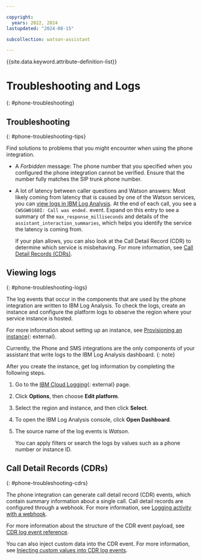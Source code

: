 ```yaml
---

copyright:
  years: 2022, 2024
lastupdated: "2024-08-15"

subcollection: watson-assistant

---
```


{{site.data.keyword.attribute-definition-list}}


# Troubleshooting and Logs
{: #phone-troubleshooting}

## Troubleshooting
{: #phone-troubleshooting-tips}

Find solutions to problems that you might encounter when using the phone integration.

- A *Forbidden* message: The phone number that you specified when you configured the phone integration cannot be verified. Ensure that the number fully matches the SIP trunk phone number.

- A lot of latency between caller questions and Watson answers: Most likely coming from latency that is caused by one of the Watson services, you can [view logs in IBM Log Analysis](#phone-troubleshooting-logs). At the end of each call, you see a `CWSGW0160I: Call was ended.` event. Expand on this entry to see a summary of the `max_response_milliseconds` and details of the `assistant_interaction_summaries`, which helps you identify the service the latency is coming from.

  If your plan allows, you can also look at the Call Detail Record (CDR) to determine which service is misbehaving. For more information, see [Call Detail Records (CDRs)](#phone-troubleshooting-cdrs).

## Viewing logs
{: #phone-troubleshooting-logs}

The log events that occur in the components that are used by the phone integration are written to IBM Log Analysis. To check the logs, create an instance and configure the platform logs to observe the region where your service instance is hosted.

For more information about setting up an instance, see [Provisioning an instance](/docs/log-analysis?topic=log-analysis-provision){: external}.

Currently, the Phone and SMS integrations are the only components of your assistant that write logs to the IBM Log Analysis dashboard.
{: note}

After you create the instance, get log information by completing the following steps.

1.  Go to the [IBM Cloud Logging](/observe/logging){: external} page.
1.  Click **Options**, then choose **Edit platform**.
1.  Select the region and instance, and then click **Select**.
1.  To open the IBM Log Analysis console, click **Open Dashboard**.
1.  The source name of the log events is *Watson*.

    You can apply filters or search the logs by values such as a phone number or instance ID.

## Call Detail Records (CDRs)
{: #phone-troubleshooting-cdrs}

The phone integration can generate call detail record (CDR) events, which contain summary information about a single call. Call detail records are configured through a webhook. For more information, see [Logging activity with a webhook](/docs/watson-assistant?topic=watson-assistant-webhook-log#webhook-log).

For more information about the structure of the CDR event payload, see [CDR log event reference](/docs/watson-assistant?topic=watson-assistant-cdr-log-reference).

You can also inject custom data into the CDR event. For more information, see [Injecting custom values into CDR log events](/docs/watson-assistant?topic=watson-assistant-phone-actions#phone-actions-cdr-custom-data).

